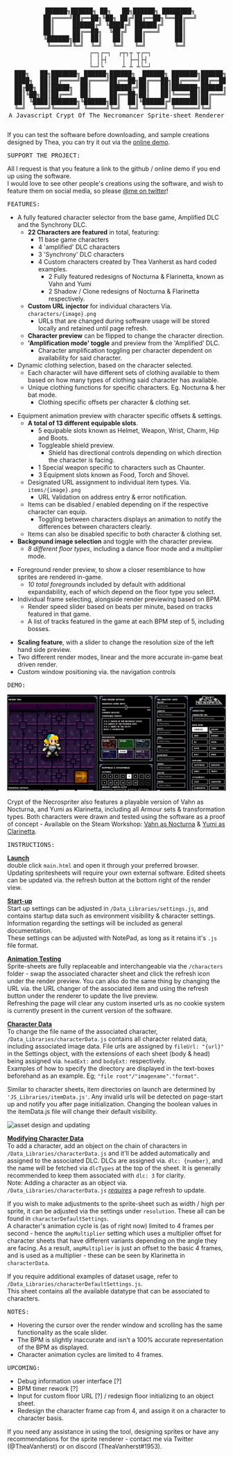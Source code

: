 <pre><p align="center">
  ██████╗██████╗ ██╗   ██╗██████╗ ████████╗
  ██╔════╝██╔══██╗╚██╗ ██╔╝██╔══██╗╚══██╔══╝
  ██║     ██████╔╝ ╚████╔╝ ██████╔╝   ██║   
  ██║     ██╔══██╗  ╚██╔╝  ██╔═══╝    ██║   
  ╚██████╗██║  ██║   ██║   ██║        ██║   
   ╚═════╝╚═╝  ╚═╝   ╚═╝   ╚═╝        ╚═╝   
  ┌─┐┌─┐  ┌┬┐┬ ┬┌─┐
  │ │├┤    │ ├─┤├┤ 
  └─┘└     ┴ ┴ ┴└─┘
  ███╗   ██╗███████╗ ██████╗██████╗  ██████╗ ███████╗██████╗ ██████╗ ██╗████████╗███████╗██████╗ 
  ████╗  ██║██╔════╝██╔════╝██╔══██╗██╔═══██╗██╔════╝██╔══██╗██╔══██╗██║╚══██╔══╝██╔════╝██╔══██╗
  ██╔██╗ ██║█████╗  ██║     ██████╔╝██║   ██║███████╗██████╔╝██████╔╝██║   ██║   █████╗  ██████╔╝
  ██║╚██╗██║██╔══╝  ██║     ██╔══██╗██║   ██║╚════██║██╔═══╝ ██╔══██╗██║   ██║   ██╔══╝  ██╔══██╗
  ██║ ╚████║███████╗╚██████╗██║  ██║╚██████╔╝███████║██║     ██║  ██║██║   ██║   ███████╗██║  ██║
  ╚═╝  ╚═══╝╚══════╝ ╚═════╝╚═╝  ╚═╝ ╚═════╝ ╚══════╝╚═╝     ╚═╝  ╚═╝╚═╝   ╚═╝   ╚══════╝╚═╝  ╚═╝
A Javascript Crypt Of The Necromancer Sprite-sheet Renderer
</p></pre>

If you can test the software before downloading, and sample creations designed by Thea, you can try it out via the [online demo][1].<br>

<pre>SUPPORT THE PROJECT:</pre>
All I request is that you feature a link to the github / online demo if you end up using the software.<br>
I would love to see other people's creations using the software, and wish to feature them on social media, so please [@me on twitter][4]!

[1]: https://theavanherst.github.io/Crypt-Of-The-NecroSpriter/main.html
[4]: https://twitter.com/TheaVanherst

<pre>FEATURES:</pre>
* A fully featured character selector from the base game, Amplified DLC and the Synchrony DLC.
  - **22 Characters are featured** in total, featuring:
    * 11 base game characters
    * 4 'amplified' DLC characters
    * 3 'Synchrony' DLC characters
    * 4 Custom characters created by Thea Vanherst as hard coded examples.
      - 2 Fully featured redesigns of Nocturna & Flarinetta, known as Vahn and Yumi
      - 2 Shadow / Clone redesigns of Nocturna & Flarinetta respectively.
  - **Custom URL injector** for individual characters  Via. `characters/{image}.png`
    * URLs that are changed during software usage will be stored locally and retained until page refresh.
  - **Character preview** can be flipped to change the character direction.
  - **'Amplification mode' toggle** and preview from the 'Amplified' DLC.
    * Character amplification toggling per character dependent on availability for said character.
* Dynamic clothing selection, based on the character selected.
  - Each character will have different sets of clothing available to them based on how many types of clothing said character has available.
  - Unique clothing functions for specific characters. Eg. Nocturna & her bat mode.
    * Clothing specific offsets per character & clothing set.
- Equipment animation preview with character specific offsets & settings.
  - **A total of 13 different equipable slots**.
    * 5 equipable slots known as Helmet, Weapon, Wrist, Charm, Hip and Boots.
    * Toggleable shield preview.
      - Shield has directional controls depending on which direction the character is facing.
    * 1 Special weapon specific to characters such as Chaunter.
    * 3 Equipment slots known as Food, Torch and Shovel.
  - Designated URL assignment to individual item types. Via. `items/{image}.png`
    * URL Validation on address entry & error notification.
  - Items can be disabled / enabled depending on if the respective character can equip.
    * Toggling between characters displays an animation to notify the differences between characters clearly.
  - Items can also be disabled specific to both character & clothing set.
- **Background image selection** and toggle with the character preview.
  - _8 different floor types_, including a dance floor mode and a multiplier mode.
* Foreground render preview, to show a closer resemblance to how sprites are rendered in-game.
  - _10 total foregrounds_ included by default with additional expandability, each of which depend on the floor type you select.
* Individual frame selecting, alongside render previewing based on BPM.
  - Render speed slider based on beats per minute, based on tracks featured in that game.
  - A list of tracks featured in the game at each BPM step of 5, including bosses.
- **Scaling feature**, with a slider to change the resolution size of the left hand side preview.
- Two different render modes, linear and the more accurate in-game beat driven render.
- Custom window positioning via. the navigation controls

<pre>DEMO:</pre>

<picture>
  <img alt="directory changing" src="./DEMO_Images/url_Changer_Demo.gif">
</picture>

Crypt of the Necrospriter also features a playable version of Vahn as Nocturna, and Yumi as Klarinetta, including all Armour sets & transformation types.
Both characters were drawn and tested using the software as a proof of concept - Available on the Steam Workshop: [Vahn as Nocturna][2] & [Yumi as Clarinetta][3].

[2]: https://steamcommunity.com/sharedfiles/filedetails/?id=2893560157
[3]: https://steamcommunity.com/sharedfiles/filedetails/?id=2959125647

<pre>INSTRUCTIONS:</pre>

<u>**Launch**</u><br>
double click `main.html` and open it through your preferred browser.<br>
Updating spritesheets will require your own external software. Edited sheets can be updated via. the refresh button at the bottom right of the render view.

<u>**Start-up**</u><br>
Start up settings can be adjusted in `/Data_Libraries/settings.js`, and contains startup data such as environment visibility & character settings.<br>
Information regarding the settings will be included as general documentation.<br>
These settings can be adjusted with NotePad, as long as it retains it's `.js` file format.

<u>**Animation Testing**</u><br>
Sprite-sheets are fully replaceable and interchangeable via the `/characters` folder - swap the associated character sheet and click the refresh icon under the render preview.
You can also do the same thing by changing the URL via. the URL changer of the associated item and using the refresh button under the renderer to update the live preview.<br>
Refreshing the page will clear any custom inserted urls as no cookie system is currently present in the current version of the software.<br>

<u>**Character Data**</u><br>
To change the file name of the associated character, `/Data_Libraries/characterData.js` contains all character related data, including associated image data.
File urls are assigned by `fileUrl: "{url}"` in the Settings object, with the extensions of each sheet (body & head) being assigned via. `headExt:` and `bodyExt:` respectively.<br>
Examples of how to specify the directory are displayed in the text-boxes beforehand as an example. Eg; `"file root"/"imagename"."format"`.<br>

Similar to character sheets, item directories on launch are determined by `'JS_Libraries/itemData.js'`.
Any invalid urls will be detected on page-start up and notify you after page initialization.
Changing the boolean values in the itemData.js file will change their default visibility.

<picture>
  <img alt="asset design and updating" src="./DEMO_Images/weapon_Update_Demo.gif">
</picture>

<u>**Modifying Character Data**</u><br>
To add a character, add an object on the chain of characters in `/Data_Libraries/characterData.js` and it'll be added automatically and assigned to the associated DLC.
DLCs are assigned via. `dlc: {number}`, and the name will be fetched via `dlcTypes` at the top of the sheet. It is generally recommended to keep them associated with `dlc: 3` for clarity.<br>
Note: Adding a character as an object via. `/Data_Libraries/characterData.js` <u><i>requires</i></u> a page refresh to update.

If you wish to make adjustments to the sprite-sheet such as width / high per sprite, it can be adjusted via the settings under `resolution`. These all can be found in `characterDefaultSettings`.<br>
A character's animation cycle is (as of right now) limited to 4 frames per second - hence the `ampMultiplier` setting which uses a multiplier offset for character sheets that have different variants depending on the angle they are facing.
As a result, `ampMultiplier` is just an offset to the basic 4 frames, and is used as a multiplier - these can be seen by Klarinetta in `characterData`.<br>

If you require additional examples of dataset usage, refer to `/Data_Libraries/characterDefaultSettings.js`.<br>
This sheet contains all the available datatype that can be associated to characters.<br>

<pre>NOTES:</pre>

- Hovering the cursor over the render window and scrolling has the same functionality as the scale slider.
- The BPM is slightly inaccurate and isn't a 100% accurate representation of the BPM as displayed.
- Character animation cycles are limited to 4 frames.

<pre>UPCOMING:</pre>

- Debug information user interface [?]
- BPM timer rework [?]
- Input for custom floor URL [?] / redesign floor initializing to an object sheet.
- Redesign the character frame cap from 4, and assign it on a character to character basis.

If you need any assistance in using the tool, designing sprites or have any
recommendations for the sprite renderer - contact me via Twitter (@TheaVanherst) or on discord (TheaVanherst#1953).
